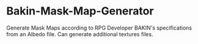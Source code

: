 # Bakin-Mask-Map-Generator
Generate Mask Maps according to RPG Developer BAKIN's specifications from an Albedo file. Can generate additional textures files.
